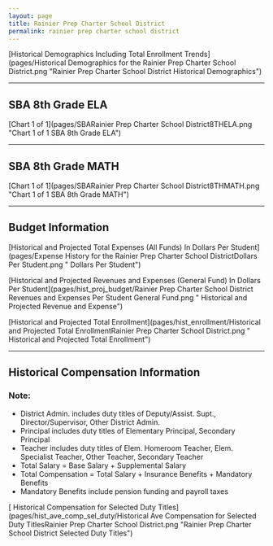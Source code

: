 ```yaml
---
layout: page
title: Rainier Prep Charter School District
permalink: rainier prep charter school district
---
```



[Historical Demographics Including Total Enrollment Trends](pages/Historical Demographics for the Rainier Prep Charter School District.png "Rainier Prep Charter School District Historical Demographics")

___

## SBA 8th Grade ELA

[Chart 1 of 1](pages/SBARainier Prep Charter School District8THELA.png "Chart 1 of 1 SBA 8th Grade ELA")


___

## SBA 8th Grade MATH

[Chart 1 of 1](pages/SBARainier Prep Charter School District8THMATH.png "Chart 1 of 1 SBA 8th Grade MATH")


___

## Budget Information

[Historical and Projected Total Expenses (All Funds) In Dollars Per Student](pages/Expense History for the Rainier Prep Charter School DistrictDollars Per Student.png " Dollars Per Student")

[Historical and Projected Revenues and Expenses (General Fund) In Dollars Per Student](pages/hist_proj_budget/Rainier Prep Charter School District Revenues and Expenses Per Student General Fund.png " Historical and Projected Revenue and Expense")

[Historical and Projected Total Enrollment](pages/hist_enrollment/Historical and Projected Total EnrollmentRainier Prep Charter School District.png " Historical and Projected Total Enrollment")


___

## Historical Compensation Information
### Note:
- District Admin. includes duty titles of Deputy/Assist. Supt., Director/Supervisor, Other District Admin.
- Principal includes duty titles of Elementary Principal, Secondary Principal
- Teacher includes duty titles of Elem. Homeroom Teacher, Elem. Specialist Teacher, Other Teacher, Secondary Teacher
- Total Salary = Base Salary + Supplemental Salary
- Total Compensation = Total Salary + Insurance Benefits + Mandatory Benefits
- Mandatory Benefits include pension funding and payroll taxes

[ Historical Compensation for Selected Duty Titles](pages/hist_ave_comp_sel_duty/Historical Ave Compensation for Selected Duty TitlesRainier Prep Charter School District.png "Rainier Prep Charter School District Selected Duty Titles")

